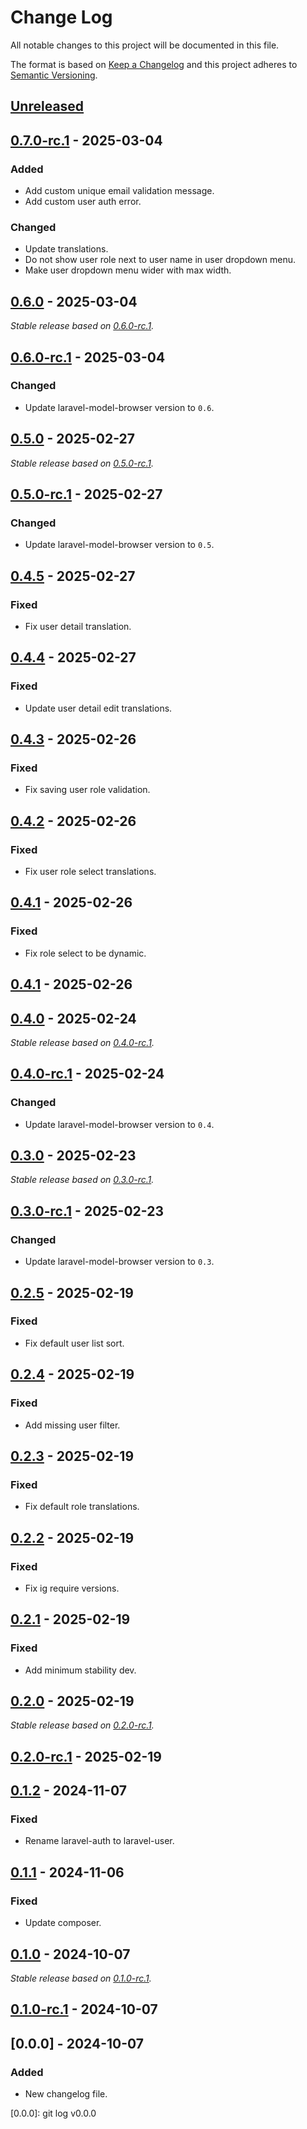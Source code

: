 # Change Log
All notable changes to this project will be documented in this file.

The format is based on [Keep a Changelog](http://keepachangelog.com/)
and this project adheres to [Semantic Versioning](http://semver.org/).

## [Unreleased]

## [0.7.0-rc.1] - 2025-03-04

### Added

- Add custom unique email validation message.
- Add custom user auth error.

### Changed

- Update translations.
- Do not show user role next to user name in user dropdown menu.
- Make user dropdown menu wider with max width.

## [0.6.0] - 2025-03-04

_Stable release based on [0.6.0-rc.1]._

## [0.6.0-rc.1] - 2025-03-04

### Changed

- Update laravel-model-browser version to `0.6`.

## [0.5.0] - 2025-02-27

_Stable release based on [0.5.0-rc.1]._

## [0.5.0-rc.1] - 2025-02-27

### Changed

- Update laravel-model-browser version to `0.5`.

## [0.4.5] - 2025-02-27

### Fixed

- Fix user detail translation.

## [0.4.4] - 2025-02-27

### Fixed

- Update user detail edit translations.

## [0.4.3] - 2025-02-26

### Fixed

- Fix saving user role validation.

## [0.4.2] - 2025-02-26

### Fixed

- Fix user role select translations.

## [0.4.1] - 2025-02-26

### Fixed

- Fix role select to be dynamic.

## [0.4.1] - 2025-02-26

## [0.4.0] - 2025-02-24

_Stable release based on [0.4.0-rc.1]._

## [0.4.0-rc.1] - 2025-02-24

### Changed

- Update laravel-model-browser version to `0.4`.

## [0.3.0] - 2025-02-23

_Stable release based on [0.3.0-rc.1]._

## [0.3.0-rc.1] - 2025-02-23

### Changed

- Update laravel-model-browser version to `0.3`.

## [0.2.5] - 2025-02-19

### Fixed

- Fix default user list sort.

## [0.2.4] - 2025-02-19

### Fixed

- Add missing user filter.

## [0.2.3] - 2025-02-19

### Fixed

- Fix default role translations.

## [0.2.2] - 2025-02-19

### Fixed

- Fix ig require versions.

## [0.2.1] - 2025-02-19

### Fixed

- Add minimum stability dev.

## [0.2.0] - 2025-02-19

_Stable release based on [0.2.0-rc.1]._

## [0.2.0-rc.1] - 2025-02-19

## [0.1.2] - 2024-11-07

### Fixed

- Rename laravel-auth to laravel-user.

## [0.1.1] - 2024-11-06

### Fixed

- Update composer.

## [0.1.0] - 2024-10-07

_Stable release based on [0.1.0-rc.1]._

## [0.1.0-rc.1] - 2024-10-07

## [0.0.0] - 2024-10-07

### Added

- New changelog file.

[Unreleased]: https://https://github.com/internetguru/laravel-user/compare/staging...dev
[0.7.0-rc.1]: https://github.com/internetguru/laravel-user/releases/tag/v0.6.0
[0.6.0]: https://https://github.com/internetguru/laravel-user/compare/v0.5.0...v0.6.0
[0.6.0-rc.1]: https://github.com/internetguru/laravel-user/releases/tag/v0.5.0
[0.5.0]: https://https://github.com/internetguru/laravel-user/compare/v0.4.5...v0.5.0
[0.5.0-rc.1]: https://github.com/internetguru/laravel-user/releases/tag/v0.4.5
[0.4.5]: https://https://github.com/internetguru/laravel-user/compare/v0.4.4...v0.4.5
[0.4.4]: https://https://github.com/internetguru/laravel-user/compare/v0.4.3...v0.4.4
[0.4.3]: https://https://github.com/internetguru/laravel-user/compare/v0.4.2...v0.4.3
[0.4.2]: https://https://github.com/internetguru/laravel-user/compare/v0.4.1...v0.4.2
[0.4.1]: https://https://github.com/internetguru/laravel-user/compare/v0.4.0...v0.4.1
[0.4.0]: https://https://github.com/internetguru/laravel-user/compare/v0.3.0...v0.4.0
[0.4.0-rc.1]: https://github.com/internetguru/laravel-user/releases/tag/v0.3.0
[0.3.0]: https://https://github.com/internetguru/laravel-user/compare/v0.2.5...v0.3.0
[0.3.0-rc.1]: https://github.com/internetguru/laravel-user/releases/tag/v0.2.5
[0.2.5]: https://https://github.com/internetguru/laravel-user/compare/v0.2.4...v0.2.5
[0.2.4]: https://https://github.com/internetguru/laravel-user/compare/v0.2.3...v0.2.4
[0.2.3]: https://https://github.com/internetguru/laravel-user/compare/v0.2.2...v0.2.3
[0.2.2]: https://https://github.com/internetguru/laravel-user/compare/v0.2.1...v0.2.2
[0.2.1]: https://https://github.com/internetguru/laravel-user/compare/v0.2.0...v0.2.1
[0.2.0]: https://https://github.com/internetguru/laravel-user/compare/v0.1.2...v0.2.0
[0.2.0-rc.1]: https://github.com/internetguru/laravel-user/releases/tag/v0.1.2
[0.1.0]: https://https://github.com/internetguru/laravel-user/compare/v0.0.0...v0.1.0
[0.1.0-rc.1]: https://github.com/internetguru/laravel-user/releases/tag/v0.0.0
[0.1.2]: https://https://github.com/internetguru/laravel-user/compare/v0.1.1...v0.1.2
[0.1.1]: https://https://github.com/internetguru/laravel-user/compare/v0.1.0...v0.1.1
[0.1.0]: https://https://github.com/internetguru/laravel-socialite/compare/v0.0.0...v0.1.0
[0.1.0-rc.1]: https://github.com/internetguru/laravel-socialite/releases/tag/v0.0.0
[0.0.0]: git log v0.0.0
